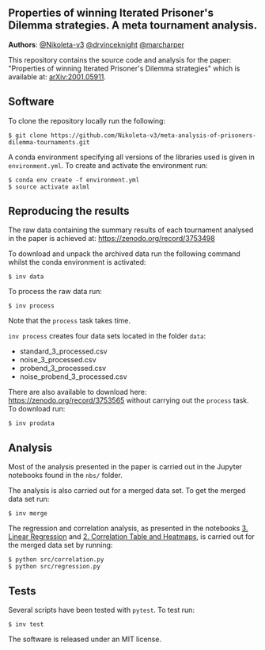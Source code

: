 Properties of winning Iterated Prisoner's Dilemma strategies. A meta
tournament analysis.
--------------------------------------

**Authors**: [@Nikoleta-v3](https://github.com/Nikoleta-v3) [@drvinceknight](https://github.com/drvinceknight) [@marcharper](https://github.com/marcharper)

This repository contains the source code and analysis for the paper:
"Properties of winning Iterated Prisoner's Dilemma strategies" which is available at:
[arXiv:2001.05911](https://arxiv.org/abs/2001.05911).

## Software

To clone the repository locally run the following:

```
$ git clone https://github.com/Nikoleta-v3/meta-analysis-of-prisoners-dilemma-tournaments.git
```

A conda environment specifying all versions of the libraries used is given in
`environment.yml`. To create and activate the environment run:

```
$ conda env create -f environment.yml
$ source activate axlml
```

## Reproducing the results

The raw data containing the summary results of each tournament analysed in the
paper is achieved at: https://zenodo.org/record/3753498

To download and unpack the archived data run the following command whilst the
conda environment is activated:

```
$ inv data
```

To process the raw data run:

```
$ inv process
```

Note that the `process` task takes time.

`inv process` creates four data sets located in the folder `data`:

- standard_3_processed.csv
- noise_3_processed.csv
- probend_3_processed.csv
- noise_probend_3_processed.csv

There are also available to download here: https://zenodo.org/record/3753565 without carrying
out the `process` task. To download run:

```
$ inv prodata
```

## Analysis

Most of the analysis presented in the paper is carried out in the Jupyter notebooks
found in the `nbs/` folder.

The analysis is also carried out for a merged data set. To get the merged data
set run:

```
$ inv merge
```

The regression and correlation analysis, as presented in the notebooks [3. Linear Regression](https://github.com/Nikoleta-v3/meta-analysis-of-prisoners-dilemma-tournaments/blob/master/nbs/3.%20Linear%20Regression.ipynb)
and [2. Correlation Table and Heatmaps](https://github.com/Nikoleta-v3/meta-analysis-of-prisoners-dilemma-tournaments/blob/master/nbs/2.%20Correlation%20Table%20and%20Heatmaps.ipynb), is carried out for the merged
data set by running:

```
$ python src/correlation.py
$ python src/regression.py
```

## Tests

Several scripts have been tested with `pytest`. To test run:

```
$ inv test
```

The software is released under an MIT license.
